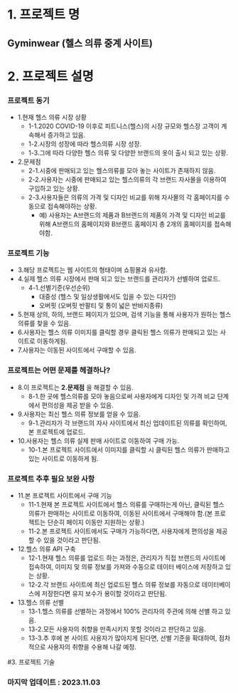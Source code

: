 # 1. 프로젝트 명 
## Gyminwear (헬스 의류 중계 사이트)
# 2. 프로젝트 설명

### 프로젝트 동기
  + 1.현재 헬스 의류 시장 상황 
    + 1-1.2020 COVID-19 이후로 피트니스(헬스)의 시장 규모와 헬스장 고객이 계속해서 증가하고 있음.
    + 1-2.시장의 성장에 따라 헬스의류 시장 성장.
    + 1-3.그에 따라 다양한 헬스 의류 및 다양한 브랜드의 옷이 출시 되고 있는 상황.
  + 2.문제점
    + 2-1.시중에 판매되고 있는 헬스의류를 모아 놓는 사이트가 존재하지 않음.
    + 2-2.사용자는 시중에 판매되고 있는 헬스의류의 각 브랜드 자사몰을 이용하여 구입하고 있는 상황.
    + 2-3.사용자들은 의류의 가격 및 디자인 비교를 위해 자사몰의 각 홈페이지를 수동으로 접속해야하는 상황.
      + 예) 사용자는 A브랜드의 제품과 B브랜드의 제품의 가격 및 디자인 비교를 위해 A브랜드의 홈페이지와 B브랜드 홈페이지 총 2개의 홈페이지를 접속해야함.
      
### 프로젝트 기능
  + 3.해당 프로젝트는 웹 사이트의 형태이며 쇼핑몰과 유사함.
  + 4.실제 헬스 의류 시장에서 판매 되고 있는 브랜드를 관리자가 선별하여 업로드.
    + 4-1.선별기준(우선순위)
      +  대중성 (헬스 및 일상생활에서도 입을 수 있는 디자인)
      +  오버핏 (오버핏 반팔티 및 통이 넓은 반바지종류)
  + 5.현재 상의, 하의, 브랜드 페이지가 있으며, 검색 기능을 통해 사용자가 원하는 헬스 의류를 찾을 수 있음.
  + 6.사용자는 헬스 의류 이미지를 클릭할 경우 클릭된 헬스 의류가 판매되고 있는 사이트로 이동하게됨.
  + 7.사용자는 이동된 사이트에서 구매할 수 있음.
     
### 프로젝트는 어떤 문제를 헤결하나?
  + 8.이 프로젝트는 __2.문제점__ 을 해결할 수 있음.
    + 8-1.한 곳에 헬스의류를 모아 놓음으로써 사용자에게 디자인 및 가격 비교 단계에서 편의성을 제공 받을 수 있음.
  + 9.사용자는 최신 헬스 의류 정보를 얻을 수 있음.
    + 9-1.관리자가 각 브랜드의 자사 사이트에서 최신 업데이트된 의류를 확인하여, 본 프로젝트에 업로드.
  + 10.사용자는 헬스 의류 실제 판매 사이트로 이동하여 구매 가능.
    + 10-1.본 프로젝트 사이트에서 이미지를 클릭할 시 클릭된 헬스 의류가 판매하고 있는 사이트로 이동하게 됨.
      
### 프로젝트 추후 필요 보완 사항
  + 11.본 프로젝트 사이트에서 구매 기능
    + 11-1.현재 본 프로젝트 사이트에서 헬스 의류를 구매하는게 아닌, 클릭된 헬스 의류가 판매하는 사이트로 이동하여, 이동된 사이트에서 구매해야 함.(본 프로젝트는 단순히 페이지 이동만 지원하는 상황.)
    + 11-2.본 프로젝트 사이트에서도 구매가 가능하다면, 사용자에게 편의성을 제공할 수 있을 것이라고 판단됨.
  + 12.헬스 의류 API 구축
    + 12-1.현재 헬스 의류를 업로드 하는 과정은, 관리자가 직접 브랜드의 사이트에 접속하여, 이미지 및 의류 정보를 가져와 수동으로 데이터 베이스에 저장하고 있는 상황.
    + 12-2.각 브랜드 사이트에 최신 업로드된 헬스 의류 정보를 자동으로 데이터베이스에 저장한다면 유지 보수가 용이할 것이라고 판단됨.
  + 13.헬스 의류 선별
    + 13-1.헬스 의류를 선별하는 과정에서 100% 관리자의 주관에 의해 선별 하고 있음.
    + 13-2.모든 사용자의 취향을 만족시키지 못할 것이라고 판단하고 있음.
    + 13-3.추 후에 본 사이트 사용자가 많아지게 된다면, 선별 기준을 확대하여, 점차적으로 사용자의 취향을 수용해 나갈 예정.

#3. 프로젝트 기술

### 
   
### 마지막 업데이트 : 2023.11.03
  
    
